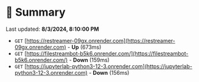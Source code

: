 # 📖 Summary
Last updated: **8/3/2024, 8:10:00 PM**

- `GET` [https://restreamer-09gx.onrender.com](https://restreamer-09gx.onrender.com) - **Up** (673ms)
- `GET` [https://filestreambot-b5k6.onrender.com/](https://filestreambot-b5k6.onrender.com/) - **Down** (159ms)
- `GET` [https://jupyterlab-python3-12-3.onrender.com](https://jupyterlab-python3-12-3.onrender.com) - **Down** (156ms)
